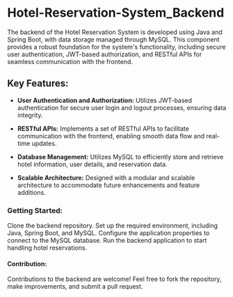 # Hotel-Reservation-System_Backend
The backend of the Hotel Reservation System is developed using Java and Spring Boot, with data storage managed through MySQL. This component provides a robust foundation for the system's functionality, including secure user authentication, JWT-based authorization, and RESTful APIs for seamless communication with the frontend.

## Key Features:
* __User Authentication and Authorization:__ Utilizes JWT-based authentication for secure user login and logout processes, ensuring data integrity.

* __RESTful APIs:__ Implements a set of RESTful APIs to facilitate communication with the frontend, enabling smooth data flow and real-time updates.

* __Database Management:__ Utilizes MySQL to efficiently store and retrieve hotel information, user details, and reservation data.

* __Scalable Architecture:__ Designed with a modular and scalable architecture to accommodate future enhancements and feature additions.

### Getting Started:
Clone the backend repository.
Set up the required environment, including Java, Spring Boot, and MySQL.
Configure the application properties to connect to the MySQL database.
Run the backend application to start handling hotel reservations.
#### Contribution:
Contributions to the backend are welcome! Feel free to fork the repository, make improvements, and submit a pull request.

